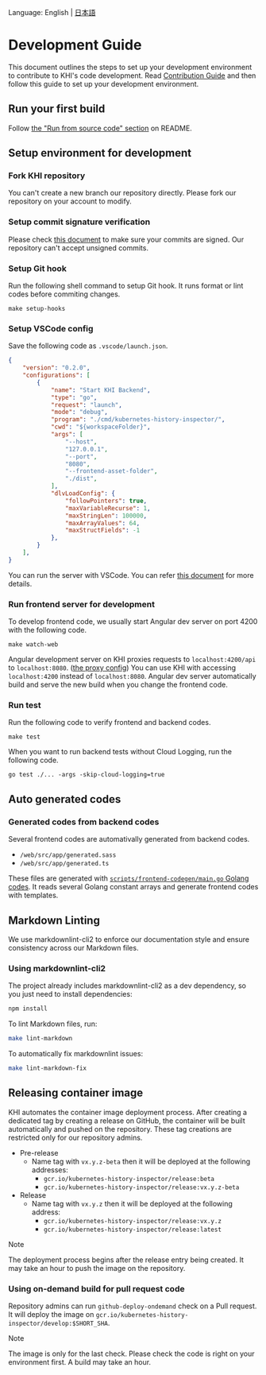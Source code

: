 Language: English | [日本語](/docs/ja/development-contribution/development-guide.md)

# Development Guide

This document outlines the steps to set up your development environment to contribute to KHI's code development.
Read [Contribution Guide](contributing.md) and then follow this guide to set up your development environment.

## Run your first build

Follow [the "Run from source code" section](/README.md#run-from-source-code) on README.

## Setup environment for development

### Fork KHI repository

You can't create a new branch our repository directly. Please fork our repository on your account to modify.

### Setup commit signature verification

Please check [this document](https://docs.github.com/en/authentication/managing-commit-signature-verification) to make sure your commits are signed.
Our repository can't accept unsigned commits.

### Setup Git hook

Run the following shell command to setup Git hook. It runs format or lint codes before commiting changes.

```shell
make setup-hooks
```

### Setup VSCode config

Save the following code as `.vscode/launch.json`.

```json
{
    "version": "0.2.0",
    "configurations": [
        {
            "name": "Start KHI Backend",
            "type": "go",
            "request": "launch",
            "mode": "debug",
            "program": "./cmd/kubernetes-history-inspector/",
            "cwd": "${workspaceFolder}",
            "args": [
                "--host",
                "127.0.0.1",
                "--port",
                "8080",
                "--frontend-asset-folder",
                "./dist",
            ],
            "dlvLoadConfig": {
                "followPointers": true,
                "maxVariableRecurse": 1,
                "maxStringLen": 100000,
                "maxArrayValues": 64,
                "maxStructFields": -1
            },
        }
    ], 
}
```

You can run the server with VSCode. You can refer [this document](https://code.visualstudio.com/docs/languages/go) for more details.

### Run frontend server for development

To develop frontend code, we usually start Angular dev server on port 4200 with the following code.

```shell
make watch-web
```

Angular development server on KHI proxies requests to `localhost:4200/api` to `localhost:8080`. ([the proxy config](../../web/proxy.conf.mjs))
You can use KHI with accessing `localhost:4200` instead of `localhost:8080`. Angular dev server automatically build and serve the new build when you change the frontend code.

### Run test

Run the following code to verify frontend and backend codes.

```shell
make test
```

When you want to run backend tests without Cloud Logging, run the following code.

```shell
go test ./... -args -skip-cloud-logging=true
```

## Auto generated codes

### Generated codes from backend codes

Several frontend codes are automativally generated from backend codes.

* `/web/src/app/generated.sass`
* `/web/src/app/generated.ts`

These files are generated with [`scripts/frontend-codegen/main.go` Golang codes](/scripts/frontend-codegen/main.go). It reads several Golang constant arrays and generate frontend codes with templates.

## Markdown Linting

We use markdownlint-cli2 to enforce our documentation style and ensure consistency across our Markdown files.

### Using markdownlint-cli2

The project already includes markdownlint-cli2 as a dev dependency, so you just need to install dependencies:

```bash
npm install
```

To lint Markdown files, run:

```bash
make lint-markdown
```

To automatically fix markdownlint issues:

```bash
make lint-markdown-fix
```

## Releasing container image

KHI automates the container image deployment process.
After creating a dedicated tag by creating a release on GitHub, the container will be built automatically and pushed on the repository.
These tag creations are restricted only for our repository admins.

* Pre-release
  * Name tag with `vx.y.z-beta` then it will be deployed at the following addresses:
    * `gcr.io/kubernetes-history-inspector/release:beta`
    * `gcr.io/kubernetes-history-inspector/release:vx.y.z-beta`
* Release
  * Name tag with `vx.y.z` then it will be deployed at the following address:
    * `gcr.io/kubernetes-history-inspector/release:vx.y.z`
    * `gcr.io/kubernetes-history-inspector/release:latest`

> [!NOTE]
> The deployment process begins after the release entry being created. It may take an hour to push the image on the repository.

### Using on-demand build for pull request code

Repository admins can run `github-deploy-ondemand` check on a Pull request.
It will deploy the image on `gcr.io/kubernetes-history-inspector/develop:$SHORT_SHA`.

> [!NOTE]
> The image is only for the last check. Please check the code is right on your environment first.
> A build may take an hour.
